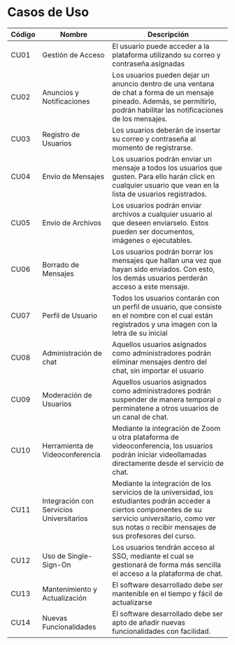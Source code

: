 # Casos de Uso

| Código | Nombre                                   | Descripción                                                                                                                                                                                                       |
| ------ | ---------------------------------------- | ----------------------------------------------------------------------------------------------------------------------------------------------------------------------------------------------------------------- |
| CU01   | Gestión de Acceso                        | El usuario puede acceder a la plataforma utilizando su correo y contraseña.asignadas                                                                                                                              |
| CU02   | Anuncios y Notificaciones                | Los usuarios pueden dejar un anuncio dentro de una ventana de chat a forma de un mensaje pineado. Además, se permitirlo, podrán habilitar las notificaciones de los mensajes.                                     |
| CU03   | Registro de Usuarios                     | Los usuarios deberán de insertar su correo y contraseña al momento de registrarse.                                                                                                                                |
| CU04   | Envío de Mensajes                        | Los usuarios podrán enviar un mensaje a todos los usuarios que gusten. Para ello harán click en cualquier usuario que vean en la lista de usuarios registrados.                                                   |
| CU05   | Envío de Archivos                        | Los usuarios podrán enviar archivos a cualquier usuario al que deseen enviarselo. Estos pueden ser documentos, imágenes o ejecutables.                                                                            |
| CU06   | Borrado de Mensajes                      | Los usuarios podrán borrar los mensajes que hallan una vez que hayan sido enviados. Con esto, los demás usuarios perderán acceso a este mensaje.                                                                  |
| CU07   | Perfil de Usuario                        | Todos los usuarios contarán con un perfil de usuario, que consiste en el nombre con el cual están registrados y una imagen con la letra de su inicial                                                             |
| CU08   | Administración de chat                   | Aquellos usuarios asignados como administradores podrán eliminar mensajes dentro del chat, sin importar el usuario                                                                                                |
| CU09   | Moderación de Usuarios                   | Aquellos usuarios asignados como administradores podrán suspender de manera temporal o perminatene a otros usuarios de un canal de chat.                                                                          |
| CU10   | Herramienta de Videoconferencia          | Mediante la integración de Zoom u otra plataforma de videoconferencia, los usuarios podrán iniciar videollamadas directamente desde el servicio de chat.                                                          |
| CU11   | Integración con Servicios Universitarios | Mediante la integración de los servicios de la universidad, los estudiantes podrán acceder a ciertos componentes de su servicio universitario, como ver sus notas o recibir mensajes de sus profesores del curso. |
| CU12   | Uso de Single-Sign-On                    | Los usuarios tendrán acceso al SSO, mediante el cual se gestionará de forma más sencilla el acceso a la plataforma de chat.                                                                                       |
| CU13   | Mantenimiento y Actualización            | El software desarrollado debe ser mantenible en el tiempo y fácil de actualizarse                                                                                                                                 |
| CU14   | Nuevas Funcionalidades                   | El software desarrollado debe ser apto de añadir nuevas funcionalidades con facilidad.                                                                                                                            |
